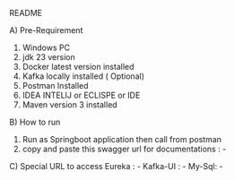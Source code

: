 README


A) Pre-Requirement

   1) Windows PC
   2) jdk 23 version
   3) Docker latest version installed
   4) Kafka locally installed ( Optional)
   5) Postman Installed
   6) IDEA INTELIJ or ECLISPE or IDE
   7) Maven version 3 installed
   
 
B) How to run 

   1) Run as Springboot application then call from postman
   2) copy and paste this swagger url for documentations : -
      

C) Special URL to access
    Eureka : -
	Kafka-UI : -
	My-Sql: -
	
